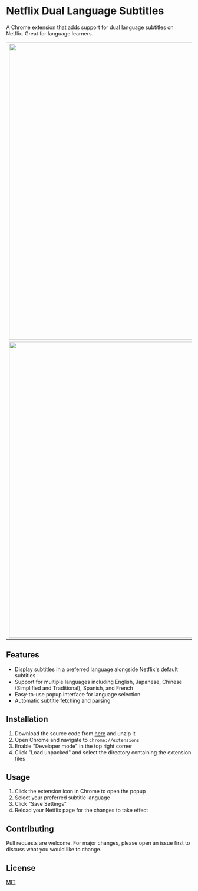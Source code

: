 # Netflix Dual Language Subtitles

A Chrome extension that adds support for dual language subtitles on Netflix. Great for language learners.

<table>
  <tr>
    <td><img src="https://github.com/user-attachments/assets/bc1a86df-be19-459b-961d-2cd2a119593d" width=800></td>
  </tr>
  <tr>
    <td><img src="https://github.com/user-attachments/assets/a6e38bb6-6232-4c89-b7df-5547a690e2fe" width=800></td>
  </tr>
</table>

## Features

- Display subtitles in a preferred language alongside Netflix's default subtitles
- Support for multiple languages including English, Japanese, Chinese (Simplified and Traditional), Spanish, and French
- Easy-to-use popup interface for language selection
- Automatic subtitle fetching and parsing

## Installation

1. Download the source code from [here](https://github.com/imfing/netflix-dual-subs/archive/refs/heads/main.zip) and unzip it
2. Open Chrome and navigate to `chrome://extensions`
3. Enable "Developer mode" in the top right corner
4. Click "Load unpacked" and select the directory containing the extension files

## Usage

1. Click the extension icon in Chrome to open the popup
2. Select your preferred subtitle language
3. Click "Save Settings"
4. Reload your Netflix page for the changes to take effect

## Contributing

Pull requests are welcome. For major changes, please open an issue first to discuss what you would like to change.

## License

[MIT](https://choosealicense.com/licenses/mit/)